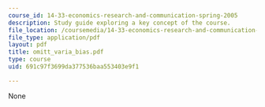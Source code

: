 ```yaml
---
course_id: 14-33-economics-research-and-communication-spring-2005
description: Study guide exploring a key concept of the course.
file_location: /coursemedia/14-33-economics-research-and-communication-spring-2005/691c97f3699da377536baa553403e9f1_omitt_varia_bias.pdf
file_type: application/pdf
layout: pdf
title: omitt_varia_bias.pdf
type: course
uid: 691c97f3699da377536baa553403e9f1

---
```

None